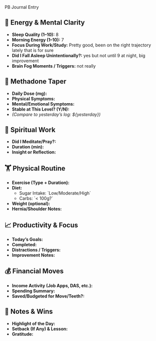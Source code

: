 PB Journal Entry

## 🧠 Energy & Mental Clarity
- **Sleep Quality (1–10):**  8
- **Morning Energy (1–10):**  7
- **Focus During Work/Study:**  Pretty good, been on the right trajectory lately that is for sure
- **Did I Fall Asleep Unintentionally?:**  yes but not until 9 at night, big improvement
- **Brain Fog Moments / Triggers:** not really

## 💊 Methadone Taper
- **Daily Dose (mg):**  
- **Physical Symptoms:**  
- **Mental/Emotional Symptoms:**  
- **Stable at This Level? (Y/N):**  
- *(Compare to yesterday’s log: ${yesterday})*

## 🧘 Spiritual Work
- **Did I Meditate/Pray?:**  
- **Duration (min):**  
- **Insight or Reflection:**

## 🏋️ Physical Routine
- **Exercise (Type + Duration):**  
- **Diet:**  
  - Sugar Intake: \`Low/Moderate/High\`  
  - Carbs: \`< 100g?\`  
- **Weight (optional):**  
- **Hernia/Shoulder Notes:**

## 📈 Productivity & Focus
- **Today’s Goals:**  
- **Completed:**  
- **Distractions / Triggers:**  
- **Improvement Notes:**

## 💰 Financial Moves
- **Income Activity (Job Apps, DAS, etc.):**  
- **Spending Summary:**  
- **Saved/Budgeted for Move/Teeth?:**

## 📓 Notes & Wins
- **Highlight of the Day:**  
- **Setback (If Any) & Lesson:**  
- **Gratitude:**